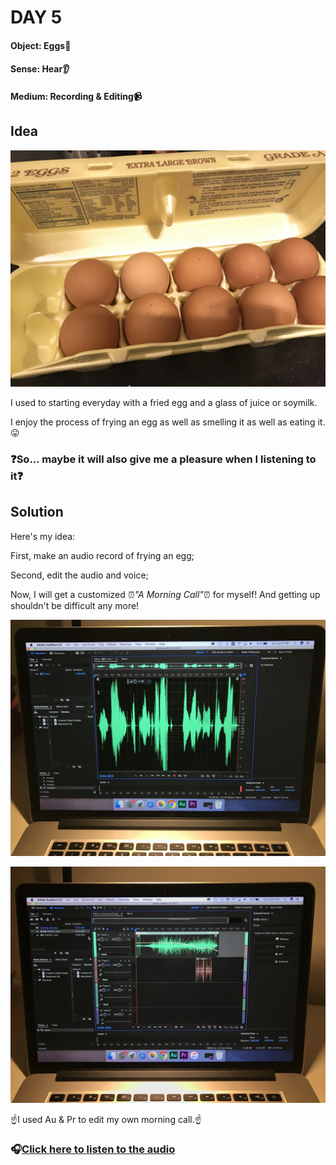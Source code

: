# DAY 5

#### Object: Eggs:egg:

#### Sense: Hear:ear:

#### Medium: Recording & Editing:video_camera:

## Idea

![Img](pics/Day-5/pic-1.jpg)

I used to starting everyday with a fried egg and a glass of juice or soymilk.

I enjoy the process of frying an egg as well as smelling it as well as eating it.:stuck_out_tongue:

### :question:So... maybe it will also give me a pleasure when I listening to it:question:

## Solution

Here's my idea:

First, make an audio record of frying an egg;

Second, edit the audio and voice;

Now, I will get a customized :alarm_clock:*"A Morning Call"*:alarm_clock: for myself! And getting up shouldn't be difficult any more!

![Img](pics/Day-5/pic-2.jpg)

![Img](pics/Day-5/pic-3.jpg)

:point_up:I used Au & Pr to edit my own morning call.:point_up:

### :headphones:[Click here to listen to the audio](https://drive.google.com/open?id=0B0F2hYIJEInzejVZaGp4anRvdE0)
